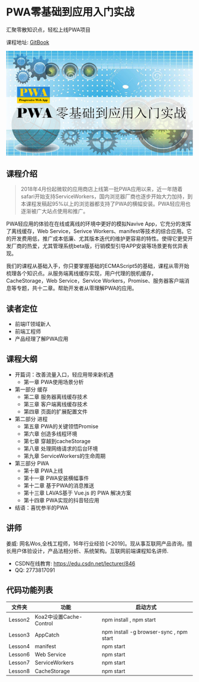 # PWA零基础到应用入门实战
汇聚零散知识点，轻松上线PWA项目

课程地址: [GitBook](https://gitbook.cn/gitchat/columns)

![PWA零基础到应用入门实战](https://raw.githubusercontent.com/flykeying/GitChatLesson-PWA/master/images/title.png "PWA零基础到应用入门实战")

## 课程介绍
>2018年4月份起微软的应用商店上线第一批PWA应用以来，近一年随着safari开始支持ServiceWorkers，国内浏览器厂商也逐步开始大力加持，到本课程发稿起95%以上的浏览器都支持了PWA的横幅安装。PWA轻应用也逐渐被广大站点使用和推广。

PWA轻应用的体验在在线或离线的环境中更好的模拟Navive App，它充分的发挥了离线缓存，Web Service，Serivce Workers、manifest等技术的综合应用。它的开发费用低，推广成本低廉、尤其版本迭代的维护更容易的特性。使得它更受开发厂商的热爱，尤其管理系统beta版，行销模型引导APP安装等场景更有优异表现。

我们的课程从基础入手，你只要掌握基础的ECMAScript5的基础，课程从零开始梳理各个知识点。从服务端离线缓存实现，用户代理的脱机缓存，CacheStorage，Web Service，Service Workers，Promise、服务器客户端消息等专题，共十二章。帮助开发者从零理解PWA的应用。

## 读者定位

- 前端IT领域新人
- 前端工程师
- 产品经理了解PWA应用

## 课程大纲
- 开篇词：改善流量入口，轻应用带来新机遇
  + 第一章 PWA使用场景分析
- 第一部分 缓存
  + 第二章 服务器离线缓存技术
  + 第三章 客户端离线缓存技术
  + 第四章 页面的扩展配置文件
- 第二部分 进程
  + 第五章 PWA的关键领悟Promise
  + 第六章 创造多线程环境
  + 第七章 穿越到cacheStorage
  + 第八章 处理网络请求的后台环境
  + 第九章 ServiceWorkers的生命周期
- 第三部分 PWA
  + 第十章 PWA上线
  + 第十一章 PWA安装横幅事件
  + 第十二章 基于PWA的消息推送
  + 第十三章 LAVAS基于 Vue.js 的 PWA 解决方案
  + 第十四章 PWA实现的抖音轻应用
- 结语：喜忧参半的PWA

## 讲师
姜威: 网名Wos,全栈工程师，16年行业经验 [<2019]。现从事互联网产品咨询。擅长用户体验设计，产品法相分析、系统架构。互联网前端课程知名讲师.
- CSDN在线教育: https://edu.csdn.net/lecturer/846
- QQ: 2773817091

## 代码功能列表

文件夹|功能|启动方式
--|--|--
Lesson2|Koa2中设置Cache-Control|npm install , npm start
Lesson3|AppCatch|npm install -g browser-sync , npm start
Lesson4|manifest| npm start
Lesson6|Web Service| npm start
Lesson7|ServiceWorkers| npm start
Lesson8|CacheStorage| npm start